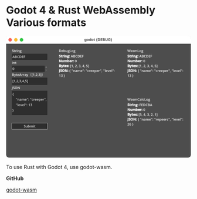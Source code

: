 # Godot 4 & Rust WebAssembly Various formats

<p align="center">
<img width="600" src="https://github.com/godot-game-samples/godot-wasm-multi/blob/main/assets/screenshot/screen.png">
</p>

To use Rust with Godot 4, use godot-wasm.

**GitHub**

[godot-wasm](https://github.com/ashtonmeuser/godot-wasm)